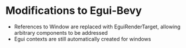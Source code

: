 # Modifications to Egui-Bevy

* References to Window are replaced with EguiRenderTarget, allowing arbitrary components to be addressed
* Egui contexts are still automatically created for windows